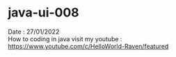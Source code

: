# java-ui-008
Date : 27/01/2022<br/>
How to coding in java
visit my youtube : https://www.youtube.com/c/HelloWorld-Raven/featured
<br/><br/>
